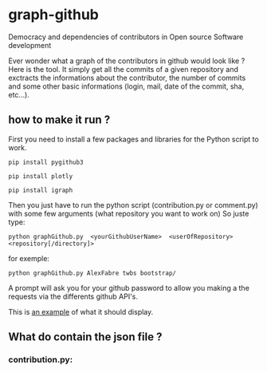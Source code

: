 # graph-github
Democracy and dependencies of contributors in Open source Software development 

Ever wonder what a graph of the contributors in github would look like ? Here is the tool. It simply get all the commits of a given repository and exctracts the informations about the contributor, the number of commits and some other basic informations (login, mail, date of the commit, sha, etc...).

## how to make it run ?

First you need to install a few packages and libraries for the Python script to work.

```
pip install pygithub3
```

```
pip install plotly
```

```
pip install igraph
```

Then you just have to run the python script (contribution.py or comment.py) with some few arguments (what repository you want to work on) So juste type:

```
python graphGithub.py  <yourGithubUserName>  <userOfRepository>  <repository[/directory]>
```

for exemple:

```
python graphGithub.py AlexFabre twbs bootstrap/
```

A prompt will ask you for your github password to allow you making a the requests via the differents github API's.

This is [an example](http://www.alexfabre.com/include/project/twbs-bootstrap.html) of what it should display.  

## What do contain the json file ?

### contribution.py:




